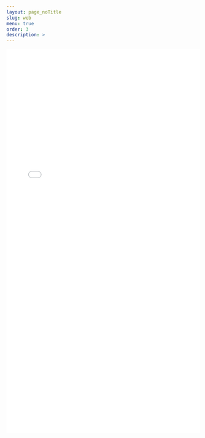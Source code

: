 ```yaml
---
layout: page_noTitle
slug: web
menu: true
order: 3
description: >
---
```


<iframe src="web.html"  width = "100%" height ="1000px"  frameborder="0"></iframe>

